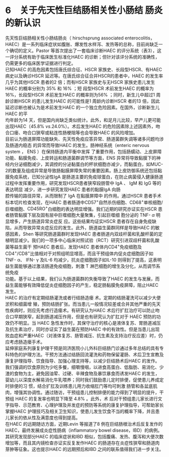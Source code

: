 # 6　关于先天性巨结肠相关性小肠结 肠炎的新认识  
先天性巨结肠相关性小肠结肠炎（ hirschsprung  associated enterocolitis，HAEC）是一系列临床症状如腹胀、爆发性水样泻、发热等的总称，目前尚缺乏一个确切的定义。Pastor 等首次提出了一套临床诊断HAEC 的评分系统（表3），这一评分系统有助于临床医生标准化HAEC 的诊断；但针对该评分系统的准确性，仍需更多的临床医学证据进行判定。  
已知HAEC 的高危因素包括唐氏综合征、HSCR 家族史、长段型HSCR、有HAEC 病史以及确诊HSCR 延迟等。在唐氏综合征合并HSCR的患者中，HAEC 的发生率几乎为其他HSCR 患者的2 倍；而有HSCR 家族史与无HSCR 家族史患儿发生 HAEC  的概率分别为 $35\%$  和 $16\%$  ；短 段型HSCR 术前发生HAEC 的概率为$16\%$，长段型HSCR 术前发生HAEC 的概率则为$56\%$ ；同时，新生儿中超过1 周龄诊断HSCR 的患儿发生HAEC 的可能性是1 周龄内诊断HSCR 者的13 倍，因此延迟诊断也被认为是术前发生HAEC 的一个独立危险因素。在国外，诊断新生儿HAEC 的平  
均年龄为14 天，但是国内尚缺乏类似统计。此外，和足月儿比较，早产儿更可能出现HAEC（$45.8\%$ $\nu s.24.0\%$）。术后发生HAEC 的危险因素除上述因素外，吻合口瘘、吻合口狭窄或粘连性肠梗阻等也会导致HAEC 的风险增加。  
目前认为肠道屏障功能缺失、先天性免疫应答异常、肠道菌群失调等诸多问题均涉及肠道内稳态 的异常而导致HAEC 的发生。肠神经系统（enteric nervous system ， ENS ）在保持肠道内平衡中发挥 了重要作用，包括肠蠕动、上皮屏障功能、黏膜免疫、上皮转运和肠道菌群调节等方面，ENS 异常将导致黏膜下的神经内分泌细胞减少，其调控的分泌黏蛋白的杯状细胞亦减少，而黏蛋白，如MUC-2的数量及组成异常是导致肠黏膜屏障失常的重要因素。肠上皮防御系统还包括黏膜免疫系统，已知分泌性IgA 是肠道主要的免疫球蛋白，在防止病菌侵入健康肠道过程中发挥重要作用，研究发现HSCR患者狭窄段肠管中 IgA 、 IgM  和 IgG  等的表达明显 减少，进一步研究发现HAEC 患者的黏膜IgA 向肠  
腔传输的路径异常，从而限制了 IgA  在黏膜屏障中 的作用。通过HSCR 患者手术标本切片检查发现，在HAEC 患者肠道中${\mathrm{CD}}57^{+}$自然杀伤细胞、$\mathrm{{CD68}^{+}}$单核细胞/ 巨噬细胞、$\mathrm{CD45RO^{+}}$白细胞的表达明显增强。我们近期的研究亦证实在HSCR 患者肠管黏膜下层及固有层中巨噬细胞大量聚集，引起巨噬细 胞分泌的 TNF- $\alpha$  明显增多，产生肠道异常炎症反 应。这些结果均证实HSCR 患者存在自身免疫缺陷，从而导致异常炎症反应的发生。此外，肠道益生菌群同样是导致HAEC 的敏感因素，Shen 等研究肠道菌群时发现HAEC 患者肠道内双歧杆菌和乳酸杆菌的定植明显减少。我们的一项多中心临床对照试验（RCT）研究引进双歧杆菌和乳酸菌等益生菌干  预HAEC 患者后，发现HAEC 患者体内$\mathrm{{CD4^{+}}}$免疫细胞及$\mathrm{CD4^{+}/C D8^{+}}$比值相对于对照组明显增高，而且干预组体内促炎症细胞因子如 TNF- α、 IFN- γ 及IL-6 均减少，抗炎症细胞因子如IL-10 则得到了提高，这表明益生菌能够通过激活肠道免疫细胞，刺激 T  淋巴细胞的增生及分化，从而调节系统免疫  
功能。基于以上结果，我们认为肠道菌群的失衡导致了HAEC 的发生与发展，而益生菌能够有效降低促炎症细胞因子的产生，稳定肠黏膜免疫屏障，阻止HAEC 发生。  
HAEC  的治疗有定期结肠灌洗或者行结肠造瘘 术。定期的结肠灌洗可以减少大便淤积和细菌增 殖，预防结肠扩张。而当患儿一般情况较差或合并其他严重的先天性疾病时，则应先考虑行造瘘术。有研究认为HAEC 术后行扩肛治疗可以防止吻合口早期狭窄，起到肠道减压作用，但是也有研究认为扩肛对于 HAEC  预防的功效仍不明显。当 HAEC 急性发作时，其保守治疗的核心是液体复苏、胃肠道减压及抗生素治疗，同时亦证实了益生菌在预防HAEC 中的有效性。但是当患儿出现败血症和严重HAEC（对液体复苏、肠管减压、抗生素及支持治疗反应差）时，仍应考虑肠造瘘手术。  
延伸家庭系列康复护理干预是同济医院小儿外科巨结肠门诊通过多年总结的具有专科特色的护理方法。干预方法通过结肠回流灌洗和药物保留灌肠、术后卫生宣教及康复护理指导、饮食指导、加强心理支持等，以减少巨结肠术后HAEC 的发作。我们强调的饮食原则为少吃多餐，细嚼慢咽，以进食高蛋白、低脂肪、易消化、少渣的食物为主，避免因油荤、过硬、辛辣食物及暴饮暴食而诱发HAEC 的发生，婴幼儿以深度水解易消化牛乳喂养；同时我们鼓励患儿定时排便，促使患儿养成定时排便的习 惯，结合扩肛及训练患儿用力收缩肛门等均可刺激 肠管和各盆底肌肉，增强其协调性。通过随访，干预组患儿控制排便的能力得到了明显的提升，干预组 HAEC  的复发率也明显下降至 $4.8\%$ 。此外，术 后对干预组患儿家长进行文字指导、示范教育、心理护理及并发症的预防等系统的康复护理指导，可帮助家长掌握HAEC 护理技巧及相关卫生知识，使患儿发生饮食不当的概率下降，并且患儿家长的依从性及满意度也得到提高。  
在HAEC 的远期随访方面，近期Levin 等报道了8 例在巨结肠根治术后反复发作的HAEC，最终发展成炎症性肠病（inflammatory bowel disease，IBD）的病例。其研究发现部分HAEC 的临床症状和IBD 相似，包括腹痛、发热、腹泻和大便次数增加等，而且其内镜检查亦证实反复发作HAEC 的肠道存在炎症性狭窄和肠道肉芽肿等征象。这也提示HAEC 的远期预后和IBD 之间的联系值得我们进一步关注。  
